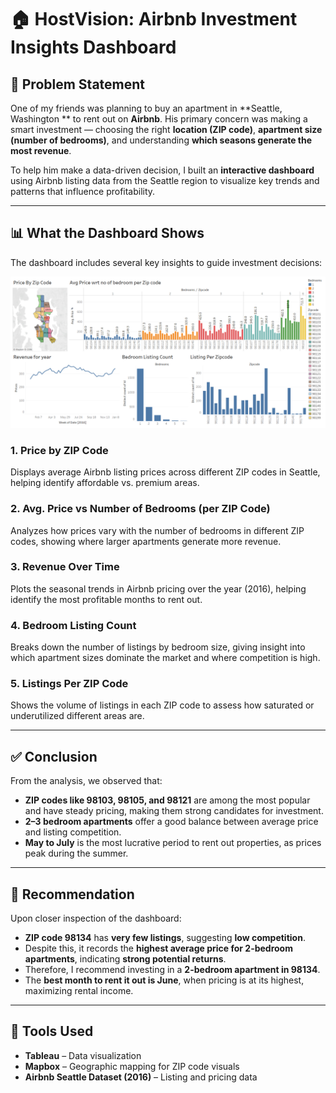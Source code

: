 # 🏠 HostVision: Airbnb Investment Insights Dashboard

## 📌 Problem Statement

One of my friends was planning to buy an apartment in **Seattle, Washington ** to rent out on **Airbnb**. His primary concern was making a smart investment — choosing the right **location (ZIP code)**, **apartment size (number of bedrooms)**, and understanding **which seasons generate the most revenue**.

To help him make a data-driven decision, I built an **interactive dashboard** using Airbnb listing data from the Seattle region to visualize key trends and patterns that influence profitability.

---

## 📊 What the Dashboard Shows

The dashboard includes several key insights to guide investment decisions:

![Dashboard Overview](https://github.com/Niloy-Aiml34/AirBnB_DataVisualisation/blob/main/Dashboard.png)

### 1. **Price by ZIP Code**
Displays average Airbnb listing prices across different ZIP codes in Seattle, helping identify affordable vs. premium areas.

### 2. **Avg. Price vs Number of Bedrooms (per ZIP Code)**
Analyzes how prices vary with the number of bedrooms in different ZIP codes, showing where larger apartments generate more revenue.

### 3. **Revenue Over Time**
Plots the seasonal trends in Airbnb pricing over the year (2016), helping identify the most profitable months to rent out.

### 4. **Bedroom Listing Count**
Breaks down the number of listings by bedroom size, giving insight into which apartment sizes dominate the market and where competition is high.

### 5. **Listings Per ZIP Code**
Shows the volume of listings in each ZIP code to assess how saturated or underutilized different areas are.

---

## ✅ Conclusion

From the analysis, we observed that:

- **ZIP codes like 98103, 98105, and 98121** are among the most popular and have steady pricing, making them strong candidates for investment.
- **2–3 bedroom apartments** offer a good balance between average price and listing competition.
- **May to July** is the most lucrative period to rent out properties, as prices peak during the summer.

---

## 📌 Recommendation

Upon closer inspection of the dashboard:

- **ZIP code 98134** has **very few listings**, suggesting **low competition**.
- Despite this, it records the **highest average price for 2-bedroom apartments**, indicating **strong potential returns**.
- Therefore, I recommend investing in a **2-bedroom apartment in 98134**.
- The **best month to rent it out is June**, when pricing is at its highest, maximizing rental income.

---

## 🧰 Tools Used

- **Tableau** – Data visualization
- **Mapbox** – Geographic mapping for ZIP code visuals
- **Airbnb Seattle Dataset (2016)** – Listing and pricing data



